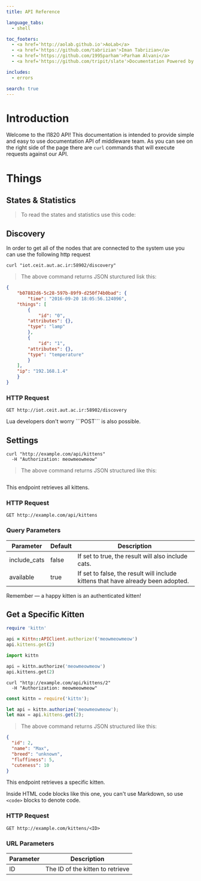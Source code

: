 ```yaml
---
title: API Reference

language_tabs:
  - shell

toc_footers:
  - <a href='http://aolab.github.io'>AoLab</a>  
  - <a href='https://github.com/tabrizian'>Iman Tabrizian</a>
  - <a href='https://github.com/1995parham'>Parham Alvani</a>
  - <a href='https://github.com/tripit/slate'>Documentation Powered by Slate</a>

includes:
  - errors

search: true
---
```


# Introduction

Welcome to the I1820 API! This documentation is intended to provide
simple and easy to use documentation API of middleware team. As you can see
on the right side of the page there are ```curl``` commands that will execute
requests against our API.

# Things

## States & Statistics

> To read the states and statistics use this code:

## Discovery

In order to get all of the nodes that are connected to the system use you 
can use the following http request

```shell
curl "iot.ceit.aut.ac.ir:58902/discovery"
```

> The above command returns JSON sturctured lisk this:

```json
{
    "b07882d6-5c28-597b-89f9-d250f74b0bad": {
        "time": "2016-09-20 18:05:56.124096",
	"things": [
	    {
	        "id": "0",
		"attributes": {},
		"type": "lamp"
	    },
	    {
	        "id": "1",
		"attributes": {},
		"type": "temperature"
	    }
	],
	"ip": "192.168.1.4"
    }
}
```

### HTTP Request

`GET http://iot.ceit.aut.ac.ir:58902/discovery`

<aside class="success">
Lua developers don't worry ```POST``` is also possible.
</aside>

## Settings

```shell
curl "http://example.com/api/kittens"
  -H "Authorization: meowmeowmeow"
```

> The above command returns JSON structured like this:

```json
```

This endpoint retrieves all kittens.

### HTTP Request

`GET http://example.com/api/kittens`

### Query Parameters

Parameter | Default | Description
--------- | ------- | -----------
include_cats | false | If set to true, the result will also include cats.
available | true | If set to false, the result will include kittens that have already been adopted.

<aside class="success">
Remember — a happy kitten is an authenticated kitten!
</aside>

## Get a Specific Kitten

```ruby
require 'kittn'

api = Kittn::APIClient.authorize!('meowmeowmeow')
api.kittens.get(2)
```

```python
import kittn

api = kittn.authorize('meowmeowmeow')
api.kittens.get(2)
```

```shell
curl "http://example.com/api/kittens/2"
  -H "Authorization: meowmeowmeow"
```

```javascript
const kittn = require('kittn');

let api = kittn.authorize('meowmeowmeow');
let max = api.kittens.get(2);
```

> The above command returns JSON structured like this:

```json
{
  "id": 2,
  "name": "Max",
  "breed": "unknown",
  "fluffiness": 5,
  "cuteness": 10
}
```

This endpoint retrieves a specific kitten.

<aside class="warning">Inside HTML code blocks like this one, you can't use Markdown, so use <code>&lt;code&gt;</code> blocks to denote code.</aside>

### HTTP Request

`GET http://example.com/kittens/<ID>`

### URL Parameters

Parameter | Description
--------- | -----------
ID | The ID of the kitten to retrieve

